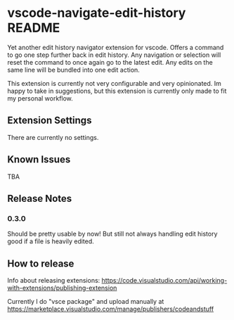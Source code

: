 # vscode-navigate-edit-history README

Yet another edit history navigator extension for vscode. Offers a command to go one step further back in edit history. Any navigation or selection will reset the command to once again go to the latest edit. Any edits on the same line will be bundled into one edit action.

This extension is currently not very configurable and very opinionated. Im happy to take in suggestions, but this extension is currently only made to fit my personal workflow.

## Extension Settings

There are currently no settings.

## Known Issues

TBA

## Release Notes

### 0.3.0

Should be pretty usable by now! But still not always handling edit history good if a file is heavily edited.

## How to release

Info about releasing extensions: https://code.visualstudio.com/api/working-with-extensions/publishing-extension

Currently I do "vsce package" and upload manually at https://marketplace.visualstudio.com/manage/publishers/codeandstuff
